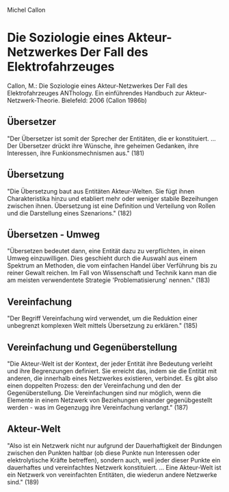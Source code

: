 Michel Callon

Die Soziologie eines Akteur-Netzwerkes
Der Fall des Elektrofahrzeuges
==============================

Callon, M.:
Die Soziologie eines Akteur-Netzwerkes
Der Fall des Elektrofahrzeuges
ANThology. Ein einführendes Handbuch zur Akteur-Netzwerk-Theorie.
Bielefeld: 2006
(Callon 1986b)

Übersetzer
----------
"Der Übersetzer ist somit der Sprecher der Entitäten, die er konstituiert. ... Der Übersetzer drückt ihre Wünsche, ihre geheimen Gedanken, ihre Interessen, ihre Funkionsmechnismen aus." (181)

Übersetzung
-----------
"Die Übersetzung baut aus Entitäten Akteur-Welten. Sie fügt ihnen Charakteristika hinzu und etabliert mehr oder weniger stabile Bezeihungen zwischen ihnen. Übersetzung ist eine Definition und Verteilung von Rollen und die Darstellung eines Szenarions." (182)

Übersetzen - Umweg
------------------
"Übersetzen bedeutet dann, eine Entität dazu zu verpflichten, in einen Umweg einzuwilligen. Dies geschieht durch die Auswahl aus einem Spektrum an Methoden, die vom einfachen Handel über Verführung bis zu reiner Gewalt reichen. Im Fall von Wissenschaft und Technik kann man die am meisten verwendentete Strategie 'Problematisierung' nennen." (183)

Vereinfachung
-------------
"Der Begriff Vereinfachung wird verwendet, um die Reduktion einer unbegrenzt komplexen Welt mittels Übersetzung zu erklären." (185)

Vereinfachung und Gegenüberstellung
-----------------------------------
"Die Akteur-Welt ist der Kontext, der jeder Entität ihre Bedeutung verleiht und ihre Begrenzungen definiert. Sie erreicht das, indem sie die Entität mit anderen, die innerhalb eines Netzwerkes existieren, verbindet. Es gibt also einen doppelten Prozess: den der Vereinfachung und den der Gegenüberstellung. Die Vereinfachungen sind nur möglich, wenn die Elemente in einem Netzwerk von Beziehungen einander gegenübgestellt werden - was im Gegenzugg ihre Vereinfachung verlangt." (187)

Akteur-Welt
-----------
"Also ist ein Netzwerk nicht nur aufgrund der Dauerhaftigkeit der Bindungen zwischen den Punkten haltbar (ob diese Punkte nun Interessen oder elektrolytische Kräfte betreffen), sondern auch, weil jeder dieser Punkte ein dauerhaftes und vereinfachtes Netzwerk konstituiert. ... Eine Akteur-Welt ist ein Netzwerk von vereinfachten Entitäten, die wiederun andere Netzwerke sind." (189)

